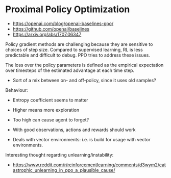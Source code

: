 # Proximal Policy Optimization

- https://openai.com/blog/openai-baselines-ppo/
- https://github.com/openai/baselines
- https://arxiv.org/abs/1707.06347

Policy gradient methods are challenging because they are sensitive to choices of step size. Compared to supervised learning, RL is less predictable and difficult to debug. PPO tries to address these issues.

The loss over the policy parameters is defined as the empirical expectation over timesteps of the estimated advantage at each time step.

- Sort of a mix between on- and off-policy, since it uses old samples?


Behaviour:

- Entropy coefficient seems to matter
- Higher means more exploration
- Too high can cause agent to forget?
- With good observations, actions and rewards should work


- Deals with vector environments: i.e. is build for usage with vector environments.

Interesting thought regarding unlearning/instability:

- https://www.reddit.com/r/reinforcementlearning/comments/d3wym2/catastrophic_unlearning_in_ppo_a_plausible_cause/